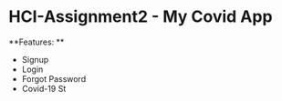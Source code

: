 # HCI-Assignment2 - My Covid App

**Features: **

- Signup 
- Login
- Forgot Password
- Covid-19 St


